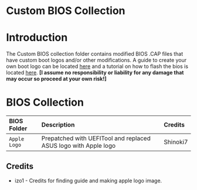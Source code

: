 # Custom BIOS Collection

# Introduction
The Custom BIOS collection folder contains modified BIOS .CAP files that have custom boot logos and/or other modifications.  A guide to create your own boot logo can be located [here](https://climbjoe.tv/how-to-change-your-mainboard-boot-logo-image-to-custom-imac-pro-image-logo/) and a tutorial on how to flash the bios is located [here](https://www.tonymacx86.com/threads/x299-big-sur-support.302143/post-2165360).  **[I assume no responsibility or liability for any damage that may occur so proceed at your own risk!]**

# BIOS Collection
| BIOS Folder | Description | Credits |
| :------- | :---------- | :---------- |
|`Apple Logo` | Prepatched with UEFITool and replaced ASUS logo with Apple logo | Shinoki7 |


## Credits
* izo1 - Credits for finding guide and making apple logo image.
